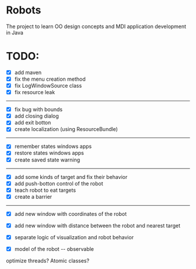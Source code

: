 # Robots
The project to learn OO design concepts and MDI application development in Java

# TODO:
* [X] add maven
* [X] fix the menu creation method
* [X] fix LogWindowSource class
* [X] fix resource leak
___
* [X] fix bug with bounds
* [X] add closing dialog
* [X] add exit botton
* [X] create localization (using ResourceBundle)
___
* [X] remember states windows apps
* [X] restore states windows apps
* [X] create saved state warning
___
* [X] add some kinds of target and fix their behavior
* [X] add push-botton control of the robot
* [X] teach robot to eat targets
* [X] create a barrier
___
* [X] add new window with coordinates of the robot
* [X] add new window with distance between the robot and nearest target
* [X] separate logic of visualization and robot behavior
* [X] model of the robot -- observable


optimize threads? Atomic classes?
